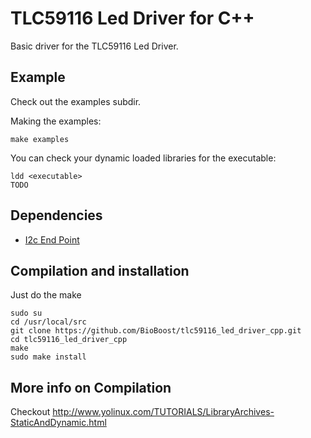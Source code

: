 # TLC59116 Led Driver for C++

Basic driver for the TLC59116 Led Driver.

## Example

Check out the examples subdir.

Making the examples:

```shell
make examples
```

You can check your dynamic loaded libraries for the executable:

```shell
ldd <executable>
TODO
```

## Dependencies

* [I2c End Point](https://github.com/BioBoost/i2c_endpoint_cpp.git)

## Compilation and installation

Just do the make

```shell
sudo su
cd /usr/local/src
git clone https://github.com/BioBoost/tlc59116_led_driver_cpp.git
cd tlc59116_led_driver_cpp
make
sudo make install
```

## More info on Compilation

Checkout http://www.yolinux.com/TUTORIALS/LibraryArchives-StaticAndDynamic.html

